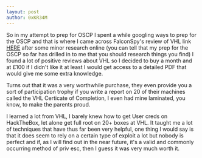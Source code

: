 ```yaml
---
layout: post
author: 0xKR34M
---
```

<p>So in my attempt to prep for OSCP I spent a while googling ways to prep for the OSCP and that is where I came across FalconSpy's review of VHL link <a class="link" href="https://medium.com/@falconspy/virtual-hacking-labs-experience-9dcc0b402d23">HERE</a> after some minor research online (you can tell that my prep for the OSCP so far has drilled in to me that you should research things you find) I found a lot of positive reviews about VHL so I decided to buy a month and at £100 if I didn't like it at least I would get access to a detailed PDF that would give me some extra knowledge.</p>

<p>Turns out that it was a very worthwhile purchase, they even provide you a sort of participation trophy if you write a report on 20 of their machines called the VHL Certicate of Completion, I even had mine laminated, you know, to make the parents proud.</p>

<p>I learned a lot from VHL, I barely knew how to get User creds on HackTheBox, let alone get full root on 20+ boxes at VHL. It taught me a lot of techniques that have thus far been very helpful, one thing I would say is that it does seem to rely on a certain type of exploit a lot but nobody is perfect and if, as I will find out in the near future, it's a valid and commonly occurring method of priv esc, then I guess it was very much worth it.</p>
